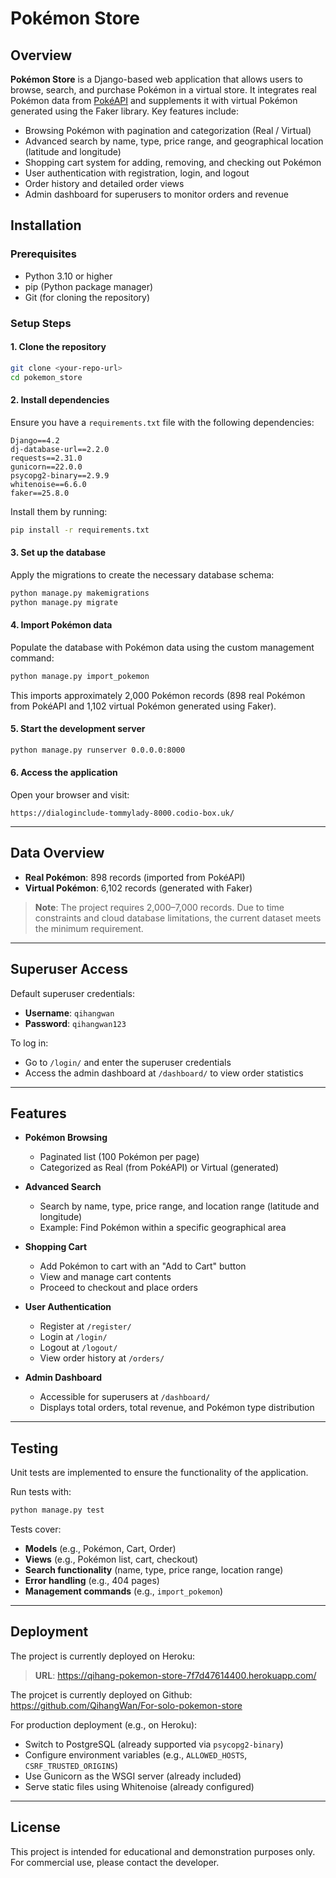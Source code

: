 # Pokémon Store

## Overview
**Pokémon Store** is a Django-based web application that allows users to browse, search, and purchase Pokémon in a virtual store. It integrates real Pokémon data from [PokéAPI](https://pokeapi.co/) and supplements it with virtual Pokémon generated using the Faker library. Key features include:

- Browsing Pokémon with pagination and categorization (Real / Virtual)
- Advanced search by name, type, price range, and geographical location (latitude and longitude)
- Shopping cart system for adding, removing, and checking out Pokémon
- User authentication with registration, login, and logout
- Order history and detailed order views
- Admin dashboard for superusers to monitor orders and revenue

## Installation

### Prerequisites
- Python 3.10 or higher
- pip (Python package manager)
- Git (for cloning the repository)

### Setup Steps

#### 1. Clone the repository
```bash
git clone <your-repo-url>
cd pokemon_store
```

#### 2. Install dependencies
Ensure you have a `requirements.txt` file with the following dependencies:

```text
Django==4.2
dj-database-url==2.2.0
requests==2.31.0
gunicorn==22.0.0
psycopg2-binary==2.9.9
whitenoise==6.6.0
faker==25.8.0
```
Install them by running:

```bash
pip install -r requirements.txt
```

#### 3. Set up the database
Apply the migrations to create the necessary database schema:

```bash
python manage.py makemigrations
python manage.py migrate
```

#### 4. Import Pokémon data
Populate the database with Pokémon data using the custom management command:

```bash
python manage.py import_pokemon
```
This imports approximately 2,000 Pokémon records (898 real Pokémon from PokéAPI and 1,102 virtual Pokémon generated using Faker).

#### 5. Start the development server
```bash
python manage.py runserver 0.0.0.0:8000
```

#### 6. Access the application
Open your browser and visit:

```
https://dialoginclude-tommylady-8000.codio-box.uk/
```

---

## Data Overview

- **Real Pokémon**: 898 records (imported from PokéAPI)
- **Virtual Pokémon**: 6,102 records (generated with Faker)

> **Note**: The project requires 2,000–7,000 records. Due to time constraints and cloud database limitations, the current dataset meets the minimum requirement.

---

## Superuser Access

Default superuser credentials:

- **Username**: `qihangwan`
- **Password**: `qihangwan123`

To log in:

- Go to `/login/` and enter the superuser credentials
- Access the admin dashboard at `/dashboard/` to view order statistics

---

## Features

- **Pokémon Browsing**
  - Paginated list (100 Pokémon per page)
  - Categorized as Real (from PokéAPI) or Virtual (generated)

- **Advanced Search**
  - Search by name, type, price range, and location range (latitude and longitude)
  - Example: Find Pokémon within a specific geographical area

- **Shopping Cart**
  - Add Pokémon to cart with an "Add to Cart" button
  - View and manage cart contents
  - Proceed to checkout and place orders

- **User Authentication**
  - Register at `/register/`
  - Login at `/login/`
  - Logout at `/logout/`
  - View order history at `/orders/`

- **Admin Dashboard**
  - Accessible for superusers at `/dashboard/`
  - Displays total orders, total revenue, and Pokémon type distribution

---

## Testing

Unit tests are implemented to ensure the functionality of the application.

Run tests with:

```bash
python manage.py test
```

Tests cover:

- **Models** (e.g., Pokémon, Cart, Order)
- **Views** (e.g., Pokémon list, cart, checkout)
- **Search functionality** (name, type, price range, location range)
- **Error handling** (e.g., 404 pages)
- **Management commands** (e.g., `import_pokemon`)

---

## Deployment

The project is currently deployed on Heroku:

> **URL**: https://qihang-pokemon-store-7f7d47614400.herokuapp.com/

The projcet is currently deployed on Github:
https://github.com/QihangWan/For-solo-pokemon-store

For production deployment (e.g., on Heroku):

- Switch to PostgreSQL (already supported via `psycopg2-binary`)
- Configure environment variables (e.g., `ALLOWED_HOSTS`, `CSRF_TRUSTED_ORIGINS`)
- Use Gunicorn as the WSGI server (already included)
- Serve static files using Whitenoise (already configured)

---

## License

This project is intended for educational and demonstration purposes only.  
For commercial use, please contact the developer.
